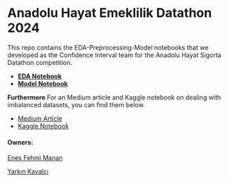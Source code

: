 # Anadolu Hayat Emeklilik Datathon 2024

This repo contains the EDA-Preprocessing-Model notebooks that we developed as the Confidence Interval team for the Anadolu Hayat Sigorta Datathon competition.

+ **[EDA Notebook](https://github.com/enesmanan/anadolu-hayat-emeklilik-datathon/blob/main/anadolu-hayat-eda.ipynb)**
+ **[Model Notebook](https://github.com/enesmanan/anadolu-hayat-emeklilik-datathon/blob/main/anadolu-hayat-model.ipynb)**


**Furthermore**
For an Medium article and Kaggle notebook on dealing with imbalanced datasets, you can find them below.

+ [Medium Article](https://medium.com/@enesmanan768/dengesiz-veri-setlerinde-modelleme-a2830e05e0ff)
+ [Kaggle Notebook](https://www.kaggle.com/code/smailyarknkavalc/classification-in-imbalanced-data)

####  Owners:

[Enes Fehmi Manan](https://github.com/enesmanan)

[Yarkın Kavalcı](https://github.com/Yarkin02)
